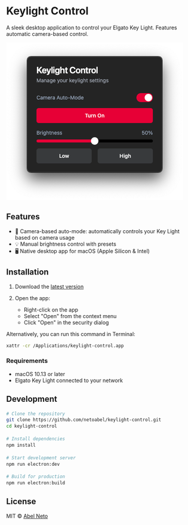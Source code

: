# Keylight Control

A sleek desktop application to control your Elgato Key Light. Features automatic camera-based control.

![App Screenshot](screenshots/app.png)

## Features

- 🎥 Camera-based auto-mode: automatically controls your Key Light based on camera usage
- 💡 Manual brightness control with presets
- 🖥️ Native desktop app for macOS (Apple Silicon & Intel)

## Installation

1. Download the [latest version](https://github.com/netoabel/keylight-control/releases/latest)

2. Open the app:
   - Right-click on the app
   - Select "Open" from the context menu
   - Click "Open" in the security dialog

Alternatively, you can run this command in Terminal:

```bash
xattr -cr /Applications/keylight-control.app
```

### Requirements

- macOS 10.13 or later
- Elgato Key Light connected to your network

## Development

```bash
# Clone the repository
git clone https://github.com/netoabel/keylight-control.git
cd keylight-control

# Install dependencies
npm install

# Start development server
npm run electron:dev

# Build for production
npm run electron:build
```

## License

MIT © [Abel Neto](https://github.com/netoabel)
